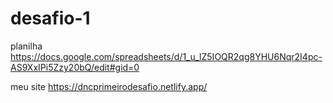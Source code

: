 # desafio-1

planilha  https://docs.google.com/spreadsheets/d/1_u_lZ5IOQR2qg8YHU6Nqr2I4pc-AS9XxIPi5Zzy20bQ/edit#gid=0

meu site  https://dncprimeirodesafio.netlify.app/
